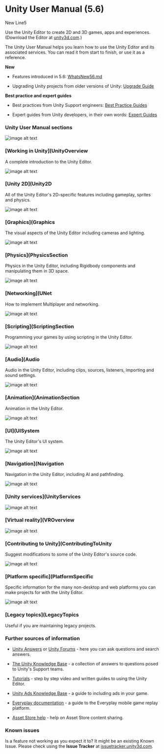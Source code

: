# Unity User Manual (5.6)

New Line5

Use the Unity Editor to create 2D and 3D games, apps and experiences. (Download the Editor at [unity3d.com](http://unity3d.com/unity).)

The Unity User Manual helps you learn how to use the Unity Editor and its associated services. You can read it from start to finish, or use it as a reference.

__New__

* Features introduced in 5.6: [WhatsNew56.md](WhatsNew56.md)

* Upgrading Unity projects from older versions of Unity: [Upgrade Guide](http://docs.google.com/UpgradeGuides)

__Best practice and expert guides__

* Best practices from Unity Support engineers: [Best Practice Guides](http://docs.google.com/BestPracticeGuides)

* Expert guides from Unity developers, in their own words: [Expert Guides](http://docs.google.com/ExpertGuides)

### Unity User Manual sections

![image alt text](image_0.jpg)

### [Working in Unity](UnityOverview

A complete introduction to the Unity Editor.

![image alt text](image_0.jpg)

### [Unity 2D](Unity2D

All of the Unity Editor's 2D-specific features including gameplay, sprites and physics.

![image alt text](image_0.jpg)

### [Graphics](Graphics

The visual aspects of the Unity Editor including cameras and lighting.

![image alt text](image_0.jpg)

### [Physics](PhysicsSection

Physics in the Unity Editor, including Rigidbody components and manipulating them in 3D space.

![image alt text](image_0.jpg)

### [Networking](UNet

How to implement Multiplayer and networking.

![image alt text](image_0.jpg)

### [Scripting](ScriptingSection

Programming your games by using scripting in the Unity Editor.

![image alt text](image_0.jpg)

### [Audio](Audio

Audio in the Unity Editor, including clips, sources, listeners, importing and sound settings.

![image alt text](image_0.jpg)

### [Animation](AnimationSection

Animation in the Unity Editor.

![image alt text](image_0.jpg)

### [UI](UISystem

The Unity Editor's UI system.

![image alt text](image_0.jpg)

### [Navigation](Navigation

Navigation in the Unity Editor, including AI and pathfinding.

![image alt text](image_0.jpg)

### [Unity services](UnityServices

![image alt text](image_0.jpg)

### [Virtual reality](VROverview

![image alt text](image_0.jpg)

### [Contributing to Unity](ContributingToUnity

Suggest modifications to some of the Unity Editor's source code.

![image alt text](image_0.jpg)

### [Platform specific](PlatformSpecific

Specific information for the many non-desktop and web platforms you can make projects for with the Unity Editor.

![image alt text](image_0.jpg)

### [Legacy topics](LegacyTopics

Useful if you are maintaining legacy projects.

### Further sources of information

* [Unity Answers](http://answers.unity3d.com/) or [Unity Forums](http://forum.unity3d.com/) - here you can ask questions and search answers.

* [The Unity Knowledge Base](https://support.unity3d.com) - a collection of answers to questions posed to Unity's Support teams.

* [Tutorials](http://unity3d.com/learn/tutorials) - step by step video and written guides to using the Unity Editor.

* [Unity Ads Knowledge Base](http://unityads.unity3d.com/help/index) - a guide to including ads in your game.

* [Everyplay documentation](https://developers.everyplay.com/documentation) - a guide to the Everyplay mobile game replay platform.

* [Asset Store help](http://unity3d.com/asset-store/help) - help on Asset Store content sharing.

### Known issues

Is a feature not working as you expect it to? It might be an existing Known Issue. Please check using the __Issue Tracker__ at [issuetracker.unity3d.com](https://issuetracker.unity3d.com).

